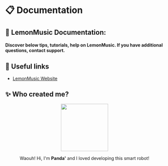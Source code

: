 # 📋 Documentation  
  
## 🎵 LemonMusic Documentation: 
#### Discover below tips, tutorials, help on LemonMusic. If you have additional questions, contact support.  
  
## 🔔 Useful links  
* [LemonMusic Website](https://lemonmusic.live/)  
  
## ✨ Who created me?  
<p align="center"><img src="https://www.anthonycode.fr/images/a3.png" width="150px"></p>  
<p align="center">Waouh! Hi, I'm <b>Panda'</b> and I loved developing this smart robot!</p>  
